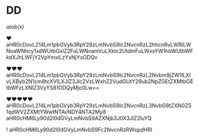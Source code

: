 # DD
*atob(x)*

❤
aHR0cDovL214Lm1pbGVyb3RpY29zLmNvbS9lc2NvcnRzL2hhcnRvLWRlLWNoaWNhcy1xdWUtbGxlZ2FuLWNvamVuLXktc2UtdmFuLWxsYW1hbWUtbWFkdXJhLWFjY2VpYmxlLzYxNjYxODQv

❤❤❤
aHR0cDovL214Lm1pbGVyb3RpY29zLmNvbS9lc2NvcnRzL2Nvbm9jZW1lLXlvLXByb2N1cm8tcXVlLXJlZ3Jlc2VzLWxhZ2VudGUtY29ub2NpZGEtZXMtbGEtbWFzLXNlZ3VyYS81ODQyMjc0Lw==

❤❤️❤❤❤️
aHR0cDovL214Lm1pbGVyb3RpY29zLmNvbS9lc2NvcnRzL3NvbG8tZXN0ZS1qdWV2ZXMtYWwtNTAvNDY4NTA2My8
aHR0cHM6Ly90d2l0dGVyLmNvbS9AZXNjb3J0X3JlZ2luYQ


!
aHR0cHM6Ly90d2l0dGVyLmNvbS9Fc2NvcnRzRWxpdHRl
